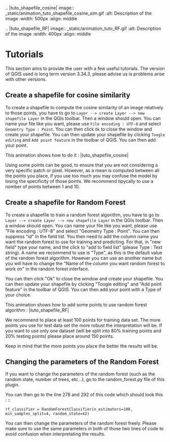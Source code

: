 .. |tuto_shapefile_cosine| image:: _static/animation_tuto_shapefile_cosine_sim.gif
    :alt: Description of the image
    :width: 500px
    :align: middle

.. |tuto_shapefile_RF| image:: _static/animation_tuto_RF.gif
    :alt: Description of the image
    :width: 400px
    :align: middle



Tutorials
===========

This section aims to provide the user with a few useful tutorials. The version of QGIS used is long term version 3.34.3, please 
advise us is problems arise with other versions.

Create a shapefile for cosine similarity
-----------------------------------------
To create a shapefile to compute the cosine similarity of an image relatively to those points, you have to go to ``Layer --> create Layer --> new shapefile Layer`` in
the QGIs toolbar. Then a window should open. You can name your file like you want, please use ``File encoding : UTF-8`` and select ``Geometry Type : Point``.
You can then click ``Ok`` to close the window and create your shapefile.
You can then update your shapefile by clicking ``Toogle editing`` and ``Add point feature`` in the toolbar of QGIS. 
You can then add your point.

This animation shows how to do it :
    |tuto_shapefile_cosine|

Using some points can be good, to ensure that you are not considering a very specific patch or pixel. However, as a mean is computed between 
all the points you place, if you use too much you may confuse the model by losing the specificity of those points.
We recommend tipycally to use a nomber of points between 1 and 10.





Create a shapefile for Random Forest 
--------------------------------------
To create a shapefile to train a random forest algorithm, you have to go to ``Layer --> create Layer --> new shapefile Layer`` in
the QGIs toolbar. Then a window should open. You can name your file like you want, please use "File encoding : UTF-8" and select "Geometry Type : Point".
You can then suppress "id" in the field list. You then need to add the column name you want the random forest to use for training and predicting.
For that, in "new field" type your name, and the click to "add to field list" (please Type : Text string). A name we recommend to use is "Type", as this is the default value
of the random forest algorithm. However you can use an another name but you will have to change the "Name of the column you want random forest to work on" in 
the random forest interface.

You can then click "Ok" to close the window and create your shapefile.
You can then update your shapefile by clicking "Toogle editing" and "Add point feature" in the toolbar of QGIS. 
You can then add your point with a Type of your choice.

This animation shows how to add some points to use random forest algorithm :
    |tuto_shapefile_RF|

We recommend to place at least 100 points for training data set. The more points you use for test data set the more robust the interpretation will be.
If you want to use only one dataset (will be split into 80% training points and 20% testing points) please place around 150 points.

Keep in mind that the more points you place the better the results will be.



Changing the parameters of the Random Forest
-----------------------------------------------
If you want to change the parameters of the random forest (such as the random state, number of trees, etc...), go to the random_forest.py file of this plugin.

You can then go to the line 278 and 292 of this code which should look this :
::

    rf_classifier = RandomForestClassifier(n_estimators=100, min_samples_split=4, random_state=42)

You can then change the parameters of the random forest freely. Please make sure to use the same parameters in both of those two lines of code
to avoid confusion when interpretating the results.
